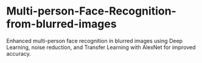 # Multi-person-Face-Recognition-from-blurred-images
Enhanced multi-person face recognition in blurred images using Deep Learning, noise reduction, and Transfer Learning with AlexNet for improved accuracy.
